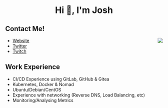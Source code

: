 <h1 align="center">Hi 👋, I'm Josh</h1>

## Contact Me!


<img align="right" src="https://lanyard.cnrad.dev/api/875334065899839489?hideTimestamp=true">

- [Website](https://eqxl0.lol)
- [Twitter](https://twitter.com/eqxl0) 
- [Twitch](https://www.twitch.tv/eqxl0)


## Work Experience
- CI/CD Experience using GitLab, GitHub & Gitea
- Kubernetes, Docker & Nomad
- Ubuntu/Debian/CentOS
- Experience with networking (Reverse DNS, Load Balancing, etc)
- Monitoring/Analysing Metrics

